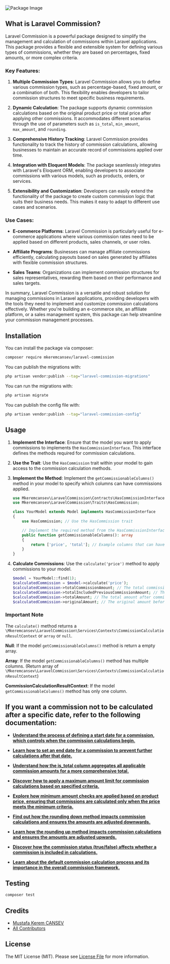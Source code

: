 
<picture>
  <source media="(prefers-color-scheme: dark)" srcset="https://banners.beyondco.de/Laravel%20Commission.png?theme=dark&packageManager=composer+require&packageName=mkeremcansev%2Flaravel-commission&pattern=architect&style=style_1&description=A+flexible+package+to+calculate+and+log+commissions+in+Laravel.&md=1&showWatermark=1&fontSize=100px&images=receipt-tax">
  <source media="(prefers-color-scheme: light)" srcset="https://banners.beyondco.de/Laravel%20Commission.png?theme=light&packageManager=composer+require&packageName=mkeremcansev%2Flaravel-commission&pattern=architect&style=style_1&description=A+flexible+package+to+calculate+and+log+commissions+in+Laravel.&md=1&showWatermark=1&fontSize=100px&images=receipt-tax">
  <img alt="Package Image" src="https://banners.beyondco.de/Laravel%20Commission.png?theme=light&packageManager=composer+require&packageName=mkeremcansev%2Flaravel-commission&pattern=architect&style=style_1&description=A+flexible+package+to+calculate+and+log+commissions+in+Laravel.&md=1&showWatermark=1&fontSize=100px&images=receipt-tax">
</picture>


## What is Laravel Commission?

Laravel Commission is a powerful package designed to simplify the management and calculation of commissions within Laravel applications. This package provides a flexible and extensible system for defining various types of commissions, whether they are based on percentages, fixed amounts, or more complex criteria.

### Key Features:

1. **Multiple Commission Types**: Laravel Commission allows you to define various commission types, such as percentage-based, fixed amount, or a combination of both. This flexibility enables developers to tailor commission structures to meet specific business requirements.

2. **Dynamic Calculation**: The package supports dynamic commission calculations based on the original product price or total price after applying other commissions. It accommodates different scenarios through the use of parameters such as `is_total`, `min_amount`, `max_amount`, and `rounding`.

3. **Comprehensive History Tracking**: Laravel Commission provides functionality to track the history of commission calculations, allowing businesses to maintain an accurate record of commissions applied over time.

4. **Integration with Eloquent Models**: The package seamlessly integrates with Laravel's Eloquent ORM, enabling developers to associate commissions with various models, such as products, orders, or services.

5. **Extensibility and Customization**: Developers can easily extend the functionality of the package to create custom commission logic that suits their business needs. This makes it easy to adapt to different use cases and scenarios.

### Use Cases:

- **E-commerce Platforms**: Laravel Commission is particularly useful for e-commerce applications where various commission rates need to be applied based on different products, sales channels, or user roles.

- **Affiliate Programs**: Businesses can manage affiliate commissions efficiently, calculating payouts based on sales generated by affiliates with flexible commission structures.

- **Sales Teams**: Organizations can implement commission structures for sales representatives, rewarding them based on their performance and sales targets.

In summary, Laravel Commission is a versatile and robust solution for managing commissions in Laravel applications, providing developers with the tools they need to implement and customize commission calculations effectively. Whether you're building an e-commerce site, an affiliate platform, or a sales management system, this package can help streamline your commission management processes.


## Installation


You can install the package via composer:

```bash
composer require mkeremcansev/laravel-commission
```

You can publish the migrations with:

```bash
php artisan vendor:publish --tag="laravel-commission-migrations"
```

You can run the migrations with:
```bash
php artisan migrate
```

You can publish the config file with:

```bash
php artisan vendor:publish --tag="laravel-commission-config"
```

## Usage

1. **Implement the Interface**: Ensure that the model you want to apply commissions to implements the `HasCommissionInterface`. This interface defines the methods required for commission calculations.

2. **Use the Trait**: Use the `HasCommission` trait within your model to gain access to the commission calculation methods.

3. **Implement the Method**: Implement the `getCommissionableColumns()` method in your model to specify which columns can have commissions applied.

   ```php
   use Mkeremcansev\LaravelCommission\Contracts\HasCommissionInterface;
   use Mkeremcansev\LaravelCommission\Traits\HasCommission;

   class YourModel extends Model implements HasCommissionInterface
   {
       use HasCommission; // Use the HasCommission trait

       // Implement the required method from the HasCommissionInterface
       public function getCommissionableColumns(): array
       {
           return ['price', 'total']; // Example columns that can have commissions applied
       }
   }
   ```
   
4. **Calculate Commissions**: Use the `calculate('price')` method to apply commissions to your model.

   ```php
   $model = YourModel::find(1);
   $calculatedCommission = $model->calculate('price');
   $calculatedCommission->totalCommissionAmount; // The total commission amount applied
   $calculatedCommission->totalIncludedPreviousCommissionAmount; // The total amount including previous commissions
   $calculatedCommission->totalAmount; // The total amount after commissions
   $calculatedCommission->originalAmount; // The original amount before commissions
   ```

###  Important Note

The `calculate()` method returns a `\Mkeremcansev\LaravelCommission\Services\Contexts\CommissionCalculationResultContext` or `array` or `null`.

**Null**: If the model `getCommissionableColumns()` method is return a empty array.

**Array**: If the model `getCommissionableColumns()` method has multiple columns. (Return array of `\Mkeremcansev\LaravelCommission\Services\Contexts\CommissionCalculationResultContext`)

**CommissionCalculationResultContext**: If the model `getCommissionableColumns()` method has only one column.


## If you want a commission not to be calculated after a specific date, refer to the following documentation:

- **[Understand the process of defining a start date for a commission, which controls when the commission calculations begin.](docs/commission-with-start-date.md)**


- **[Learn how to set an end date for a commission to prevent further calculations after that date.](docs/commission-with-end-date.md)**


- **[Understand how the is_total column aggregates all applicable commission amounts for a more comprehensive total.](docs/commission-with-is-total.md)**


- **[Discover how to apply a maximum amount limit for commission calculations based on specified criteria.](docs/commission-with-max-amount.md)**


- **[Explore how minimum amount checks are applied based on product price, ensuring that commissions are calculated only when the price meets the minimum criteria.](docs/commission-with-min-amount.md)**


- **[Find out how the rounding down method impacts commission calculations and ensures the amounts are adjusted downwards.](docs/commission-with-rounding-down.md)**


- **[Learn how the rounding up method impacts commission calculations and ensures the amounts are adjusted upwards.](docs/commission-with-rounding-up.md)**



- **[Discover how the commission status (true/false) affects whether a commission is included in calculations.](docs/commission-with-status.md)**


- **[Learn about the default commission calculation process and its importance in the overall commission framework.](docs/default-commission-calculation.md)**


## Testing

```bash
composer test
```

## Credits

- [Mustafa Kerem CANSEV](https://github.com/mkeremcansev)
- [All Contributors](../../contributors)

## License

The MIT License (MIT). Please see [License File](LICENSE.md) for more information.
